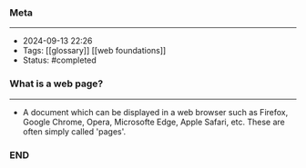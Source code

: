 ### Meta
- - -
- 2024-09-13 22:26
- Tags: [[glossary]] [[web foundations]]
- Status: #completed 

### What is a web page?
- - -
- A document which can be displayed in a web browser such as Firefox, Google Chrome, Opera, Microsofte Edge, Apple Safari, etc. These are often simply called 'pages'.

### END
